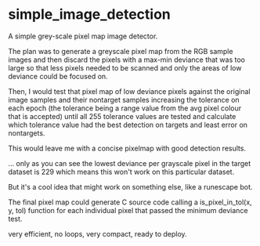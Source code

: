 # simple_image_detection
A simple grey-scale pixel map image detector.

The plan was to generate a greyscale pixel map from the RGB sample images and then discard the pixels with a max-min deviance that was too large so that less pixels needed to be scanned and only the areas of low deviance could be focused on.

Then, I would test that pixel map of low deviance pixels against the original image samples and their nontarget samples increasing the tolerance on each epoch (the tolerance being a range value from the avg pixel colour that is accepted) until all 255 tolerance values are tested and calculate which tolerance value had the best detection on targets and least error on nontargets.

This would leave me with a concise pixelmap with good detection results.

... only as you can see the lowest deviance per grayscale pixel in the target dataset is 229 which means this won't work on this particular dataset.

But it's a cool idea that might work on something else, like a runescape bot.

The final pixel map could generate C source code calling a is_pixel_in_tol(x, y, tol) function for each individual pixel that passed the minimum deviance test.

very efficient, no loops, very compact, ready to deploy.

